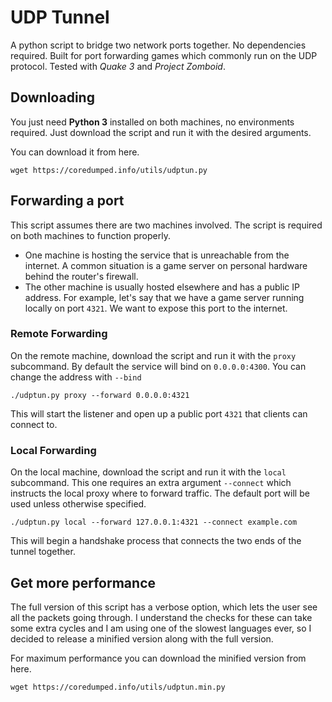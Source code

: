 # UDP Tunnel

A python script to bridge two network ports together. No dependencies required. Built for
port forwarding games which commonly run on the UDP protocol. Tested with _Quake 3_ and _Project Zomboid_.

## Downloading
You just need __Python 3__ installed on both machines, no environments required. Just download
the script and run it with the desired arguments.

You can download it from here.

    wget https://coredumped.info/utils/udptun.py

## Forwarding a port
This script assumes there are two machines involved. The script is required on both machines to function
properly.
- One machine is hosting the service that is unreachable from the internet. A common situation is a game server on personal hardware behind the router's firewall.
- The other machine is usually hosted elsewhere and has a public IP address.
For example, let's say that we have a game server running locally on port `4321`. We 
want to expose this port to the internet.

### Remote Forwarding
On the remote machine, download the script and run it with the `proxy` subcommand. By 
default the service will bind on `0.0.0.0:4300`. You can change the address with `--bind`

    ./udptun.py proxy --forward 0.0.0.0:4321

This will start the listener and open up a public port `4321` that clients can connect to.

### Local Forwarding
On the local machine, download the script and run it with the `local` subcommand. This
one requires an extra argument `--connect` which instructs the local proxy where to
forward traffic. The default port will be used unless otherwise specified.

    ./udptun.py local --forward 127.0.0.1:4321 --connect example.com

This will begin a handshake process that connects the two ends of the tunnel together.

## Get more performance
The full version of this script has a verbose option, which lets the user see all the
packets going through. I understand the checks for these can take some extra cycles and
I am using one of the slowest languages ever, so I decided to release a minified version
along with the full version.

For maximum performance you can download the minified version from here.

    wget https://coredumped.info/utils/udptun.min.py

